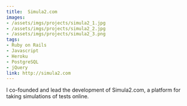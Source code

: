 ```yaml
---
title:  Simula2.com
images:
- /assets/imgs/projects/simula2_1.jpg
- /assets/imgs/projects/simula2_2.jpg
- /assets/imgs/projects/simula2_3.png
tags:
- Ruby on Rails
- Javascript
- Heroku
- PostgreSQL
- jQuery
link: http://simula2.com
---
```


I co-founded and lead the development of Simula2.com, a platform for taking simulations of tests online.
